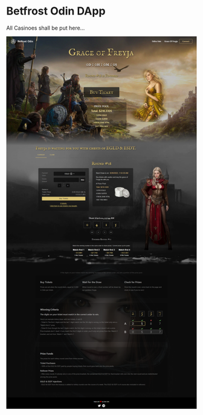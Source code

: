 # Betfrost Odin DApp

All Casinoes shall be put here...

![alt text](https://github.com/manga2/betfrost-odin-dapp/blob/master/public/preview1.png?raw=true)

